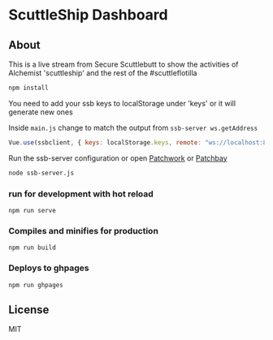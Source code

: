 # ScuttleShip Dashboard

## About

This is a live stream from Secure Scuttlebutt to show the activities of Alchemist 'scuttleship' and the rest of the #scuttleflotilla


```sh
npm install
```

You need to add your ssb keys to localStorage under 'keys' or it will generate new ones

Inside `main.js` change to match the output from `ssb-server ws.getAddress`

```javascript
Vue.use(ssbclient, { keys: localStorage.keys, remote: "ws://localhost:8989~shs:TXKFQehlyoSn8UJAIVP/k2BjFINC591MlBC2e2d24mA=" })
```

Run the ssb-server configuration or open [Patchwork](https://github.com/ssbc/patchwork) or [Patchbay](https://github.com/ssbc/patchbay)

```sh
node ssb-server.js
```

### run for development with hot reload
```
npm run serve
```

### Compiles and minifies for production
```
npm run build
```

### Deploys to ghpages
```
npm run ghpages
```


## License
MIT